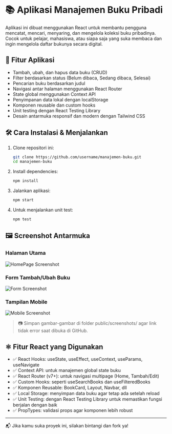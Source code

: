 # 📚 Aplikasi Manajemen Buku Pribadi

Aplikasi ini dibuat menggunakan React untuk membantu pengguna mencatat, mencari, menyaring, dan mengelola koleksi buku pribadinya. Cocok untuk pelajar, mahasiswa, atau siapa saja yang suka membaca dan ingin mengelola daftar bukunya secara digital.

## 🚀 Fitur Aplikasi

- Tambah, ubah, dan hapus data buku (CRUD)
- Filter berdasarkan status (Belum dibaca, Sedang dibaca, Selesai)
- Pencarian buku berdasarkan judul
- Navigasi antar halaman menggunakan React Router
- State global menggunakan Context API
- Penyimpanan data lokal dengan localStorage
- Komponen reusable dan custom hooks
- Unit testing dengan React Testing Library
- Desain antarmuka responsif dan modern dengan Tailwind CSS

## 🛠️ Cara Instalasi & Menjalankan

1. Clone repositori ini:

   ```bash
   git clone https://github.com/username/manajemen-buku.git
   cd manajemen-buku
   ```

2. Install dependencies:

   ```bash
   npm install
   ```

3. Jalankan aplikasi:

   ```bash
   npm start
   ```

4. Untuk menjalankan unit test:

   ```bash
   npm test
   ```

## 🖼️ Screenshot Antarmuka

### Halaman Utama
![HomePage Screenshot](./screenshots/homepage.png)

### Form Tambah/Ubah Buku
![Form Screenshot](./screenshots/form.png)

### Tampilan Mobile
![Mobile Screenshot](./screenshots/mobile.png)

> 📷 Simpan gambar-gambar di folder public/screenshots/ agar link tidak error saat dibuka di GitHub.

## ⚛️ Fitur React yang Digunakan

- ✅ React Hooks: useState, useEffect, useContext, useParams, useNavigate
- ✅ Context API: untuk manajemen global state buku
- ✅ React Router (v7+): untuk navigasi multipage (Home, Tambah/Edit)
- ✅ Custom Hooks: seperti useSearchBooks dan useFilteredBooks
- ✅ Komponen Reusable: BookCard, Layout, Navbar, dll
- ✅ Local Storage: menyimpan data buku agar tetap ada setelah reload
- ✅ Unit Testing: dengan React Testing Library untuk memastikan fungsi berjalan dengan baik
- ✅ PropTypes: validasi props agar komponen lebih robust

---

📬 Jika kamu suka proyek ini, silakan bintangi dan fork ya!
